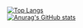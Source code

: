 [![Top Langs](https://github-readme-stats.vercel.app/api/top-langs/?username=kazuyafaizad&theme=darcula)](https://github.com/anuraghazra/github-readme-stats)  
[![Anurag's GitHub stats](https://github-readme-stats.vercel.app/api?username=kazuyafaizad&theme=darcula)](https://github.com/anuraghazra/github-readme-stats)
